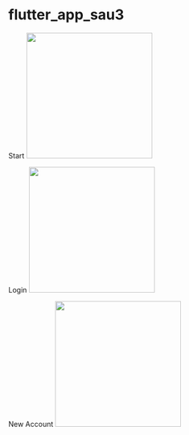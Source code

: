 # flutter_app_sau3

Start
<img src= "https://user-images.githubusercontent.com/69613390/134924174-6c8950fb-e6e4-48aa-aeef-635502599022.png" width = "250">

Login
<img src= "https://user-images.githubusercontent.com/69613390/134924599-48260d76-6f7b-40fe-ad7a-bd366e244f4a.png" width = "250">

New Account
<img src= "https://user-images.githubusercontent.com/69613390/134924712-a7d32328-710e-4ecc-ba5d-7f42d3340f93.png" width = "250">
